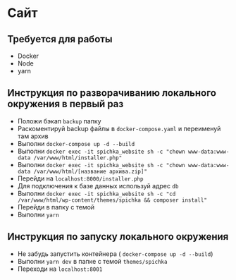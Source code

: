 # Сайт

## Требуется для работы

- Docker
- Node
- yarn

## Инструкция по разворачиванию локального окружения в первый раз

- Положи бэкап `backup` папку
- Раскоментируй backup файлы в `docker-compose.yaml` и переименуй там архив
- Выполни `docker-compose up -d --build`
- Выполни `docker exec -it spichka_website sh -c "chown www-data:www-data /var/www/html/installer.php"`
- Выполни `docker exec -it spichka_website sh -c "chown www-data:www-data /var/www/html/[название архива.zip]"`
- Перейди на `localhost:8000/installer.php`
- Для подключения к базе данных используй адрес `db`
- Выполни `docker exec -it spichka_website sh -c "cd /var/www/html/wp-content/themes/spichka && composer install"`
- Перейди в папку с темой
- Выполни `yarn`

## Инструкция по запуску локального окружения

- Не забудь запустить контейнера ( `docker-compose up -d --build`)
- Выполни `yarn dev` в папке с темой `themes/spichka`
- Переходи на `localhost:8001`
